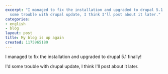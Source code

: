 ```yaml
---
excerpt: "I managed to fix the installation and upgraded to drupal 5.1 finally!\r\n\r\nI'd
  some trouble with drupal update, I think I'll post about it later."
categories:
- english
- blog
layout: post
title: My blog is up again
created: 1175965189
---
```

I managed to fix the installation and upgraded to drupal 5.1 finally!

I'd some trouble with drupal update, I think I'll post about it later.
